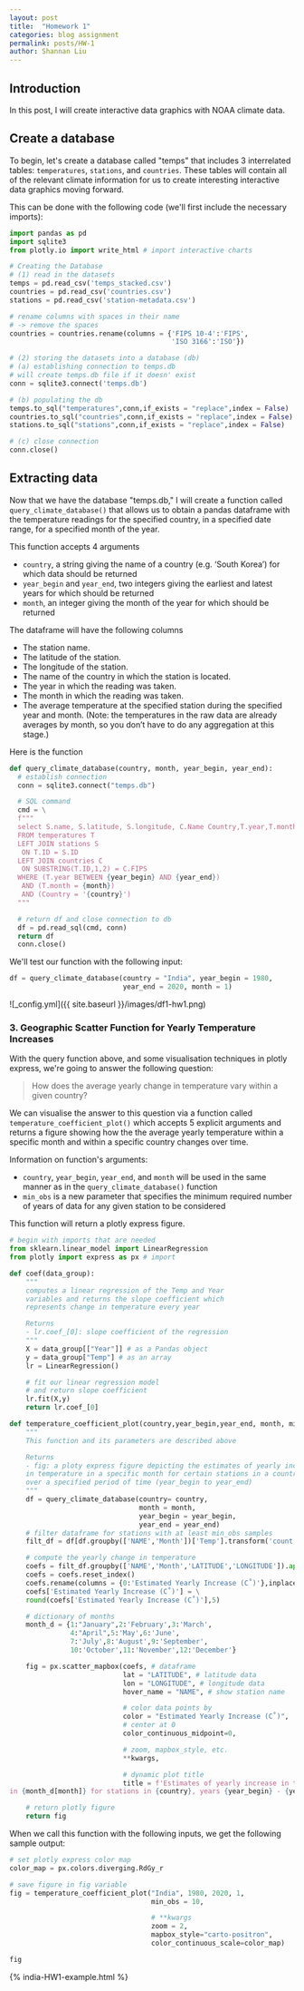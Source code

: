 ```yaml
---
layout: post
title:  "Homework 1"
categories: blog assignment
permalink: posts/HW-1
author: Shannan Liu
---
```


## Introduction
In this post, I will create interactive data graphics with NOAA climate data.

## Create a database
To begin, let's create a database called "temps" that includes 3 interrelated tables: `temperatures`, `stations`, and `countries`. These tables will contain all of the relevant climate information for us to create interesting interactive data graphics moving forward.

This can be done with the following code (we'll first include the necessary imports):

```python
import pandas as pd
import sqlite3
from plotly.io import write_html # import interactive charts

# Creating the Database
# (1) read in the datasets
temps = pd.read_csv('temps_stacked.csv')
countries = pd.read_csv('countries.csv')
stations = pd.read_csv('station-metadata.csv')

# rename columns with spaces in their name
# -> remove the spaces
countries = countries.rename(columns = {'FIPS 10-4':'FIPS',
                                        'ISO 3166':'ISO'})

# (2) storing the datasets into a database (db)
# (a) establishing connection to temps.db
# will create temps.db file if it doesn' exist
conn = sqlite3.connect('temps.db')

# (b) populating the db
temps.to_sql("temperatures",conn,if_exists = "replace",index = False)
countries.to_sql("countries",conn,if_exists = "replace",index = False)
stations.to_sql("stations",conn,if_exists = "replace",index = False)

# (c) close connection
conn.close()
```

## Extracting data
Now that we have the database "temps.db," I will create a function called `query_climate_database()` that allows us to obtain a pandas dataframe with the temperature readings for the specified country, in a specified date range, for a specified month of the year.

This function accepts 4 arguments
- `country`, a string giving the name of a country (e.g. ‘South Korea’) for which data should be returned
- `year_begin` and `year_end`, two integers giving the earliest and latest years for which should be returned
- `month`, an integer giving the month of the year for which should be returned

The dataframe will have the following columns
- The station name.
- The latitude of the station.
- The longitude of the station.
- The name of the country in which the station is located.
- The year in which the reading was taken.
- The month in which the reading was taken.
- The average temperature at the specified station during the specified year and month. (Note: the temperatures in the raw data are already averages by month, so you don’t have to do any aggregation at this stage.)

Here is the function
```python
def query_climate_database(country, month, year_begin, year_end):
  # establish connection
  conn = sqlite3.connect("temps.db")

  # SQL command
  cmd = \
  f"""
  select S.name, S.latitude, S.longitude, C.Name Country,T.year,T.month, T.temp
  FROM temperatures T
  LEFT JOIN stations S
   ON T.ID = S.ID
  LEFT JOIN countries C
   ON SUBSTRING(T.ID,1,2) = C.FIPS
  WHERE (T.year BETWEEN {year_begin} AND {year_end})
   AND (T.month = {month})
   AND (Country = '{country}')
  """

  # return df and close connection to db
  df = pd.read_sql(cmd, conn)
  return df
  conn.close()
```

We'll test our function with the following input:
```python
df = query_climate_database(country = "India", year_begin = 1980,
                            year_end = 2020, month = 1)
```
![_config.yml]({{ site.baseurl }}/images/df1-hw1.png)

### 3. Geographic Scatter Function for Yearly Temperature Increases
With the query function above, and some visualisation techniques in plotly express, we're going to answer the following question:
> How does the average yearly change in temperature vary within a given country?


We can visualise the answer to this question via a function called `temperature_coefficient_plot()` which accepts 5 explicit arguments and returns a figure showing how the the average yearly temperature within a specific month and within a specific country changes over time.

Information on function's arguments:
- `country`, `year_begin`, `year_end`, and `month` will be used in the same manner as in the `query_climate_database()` function
- `min_obs` is a new parameter that specifies the minimum required number of years of data for any given station to be considered

This function will return a plotly express figure.

```python
# begin with imports that are needed
from sklearn.linear_model import LinearRegression
from plotly import express as px # import

def coef(data_group):
    """
    computes a linear regression of the Temp and Year
    variables and returns the slope coefficient which
    represents change in temperature every year

    Returns
    - lr.coef_[0]: slope coefficient of the regression
    """
    X = data_group[["Year"]] # as a Pandas object
    y = data_group["Temp"] # as an array
    lr = LinearRegression()

    # fit our linear regression model
    # and return slope coefficient
    lr.fit(X,y)
    return lr.coef_[0]

def temperature_coefficient_plot(country,year_begin,year_end, month, min_obs, **kwargs):
    """
    This function and its parameters are described above

    Returns
    - fig: a ploty express figure depicting the estimates of yearly increase
    in temperature in a specific month for certain stations in a country
    over a specified period of time (year_begin to year_end)
    """
    df = query_climate_database(country= country,
                                month = month,
                                year_begin = year_begin,
                                year_end = year_end)
    # filter dataframe for stations with at least min_obs samples
    filt_df = df[df.groupby(['NAME','Month'])['Temp'].transform('count') > min_obs]

    # compute the yearly change in temperature
    coefs = filt_df.groupby(['NAME','Month','LATITUDE','LONGITUDE']).apply(coef)
    coefs = coefs.reset_index()
    coefs.rename(columns = {0:'Estimated Yearly Increase (C˚)'},inplace = True)
    coefs['Estimated Yearly Increase (C˚)'] = \
    round(coefs['Estimated Yearly Increase (C˚)'],5)

    # dictionary of months
    month_d = {1:"January",2:'February',3:'March',
               4:"April",5:'May',6:'June',
               7:'July',8:'August',9:'September',
               10:'October',11:'November',12:'December'}

    fig = px.scatter_mapbox(coefs, # dataframe
                            lat = "LATITUDE", # latitude data
                            lon = "LONGITUDE", # longitude data
                            hover_name = "NAME", # show station name

                            # color data points by
                            color = "Estimated Yearly Increase (C˚)",
                            # center at 0
                            color_continuous_midpoint=0,

                            # zoom, mapbox_style, etc.
                            **kwargs,

                            # dynamic plot title
                            title = f'Estimates of yearly increase in temperature \
in {month_d[month]} for stations in {country}, years {year_begin} - {year_end}')

    # return plotly figure
    return fig
```

When we call this function with the following inputs, we get the following sample output:
```python
# set plotly express color map
color_map = px.colors.diverging.RdGy_r

# save figure in fig variable
fig = temperature_coefficient_plot("India", 1980, 2020, 1,
                                   min_obs = 10,

                                   # **kwargs
                                   zoom = 2,
                                   mapbox_style="carto-positron",
                                   color_continuous_scale=color_map)

fig
```
{% india-HW1-example.html %}
